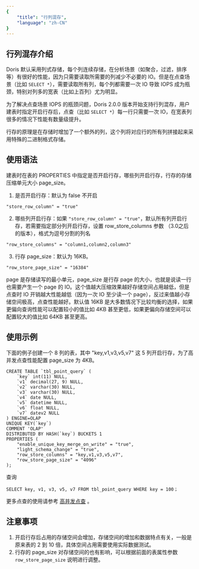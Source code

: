 ```yaml
---
{
    "title": "行列混存",
    "language": "zh-CN"
}
---
```


<!-- 
Licensed to the Apache Software Foundation (ASF) under one
or more contributor license agreements.  See the NOTICE file
distributed with this work for additional information
regarding copyright ownership.  The ASF licenses this file
to you under the Apache License, Version 2.0 (the
"License"); you may not use this file except in compliance
with the License.  You may obtain a copy of the License at

  http://www.apache.org/licenses/LICENSE-2.0

Unless required by applicable law or agreed to in writing,
software distributed under the License is distributed on an
"AS IS" BASIS, WITHOUT WARRANTIES OR CONDITIONS OF ANY
KIND, either express or implied.  See the License for the
specific language governing permissions and limitations
under the License.
-->

## 行列混存介绍

Doris 默认采用列式存储，每个列连续存储，在分析场景（如聚合，过滤，排序等）有很好的性能，因为只需要读取所需要的列减少不必要的 IO。但是在点查场景（比如 `SELECT *`），需要读取所有列，每个列都需要一次 IO 导致 IOPS 成为瓶颈，特别对列多的宽表（比如上百列）尤为明显。

为了解决点查场景 IOPS 的瓶颈问题，Doris 2.0.0 版本开始支持行列混存，用户建表时指定开启行存后，点查（比如 `SELECT *`）每一行只需要一次 IO，在宽表列很多的情况下性能有数量级提升。

行存的原理是在存储时增加了一个额外的列，这个列将对应行的所有列拼接起来采用特殊的二进制格式存储。

## 使用语法

建表时在表的 PROPERTIES 中指定是否开启行存，哪些列开启行存，行存的存储压缩单元大小 page_size。

1. 是否开启行存：默认为 false 不开启
```
"store_row_column" = "true"
```

2. 哪些列开启行存：如果 `"store_row_column" = "true"`，默认所有列开启行存，若需要指定部分列开启行存，设置 row_store_columns 参数 （3.0之后的版本），格式为逗号分割的列名
```
"row_store_columns" = "column1,column2,column3"
```

3. 行存 page_size：默认为 16KB。
```
"row_store_page_size" = "16384"
```

page 是存储读写的最小单元，page_size 是行存 page 的大小，也就是说读一行也需要产生一个 page 的 IO。这个值越大压缩效果越好存储空间占用越低，但是点查时 IO 开销越大性能越低（因为一次 IO 至少读一个 page），反过来值越小存储空间极高，点查性能越好。默认值 16KB 是大多数情况下比较均衡的选择，如果更偏向查询性能可以配置较小的值比如 4KB 甚至更低，如果更偏向存储空间可以配置较大的值比如 64KB 甚至更高。


## 使用示例

下面的例子创建一个 8 列的表，其中 "key,v1,v3,v5,v7" 这 5 列开启行存，为了高并发点查性能配置 page_size 为 4KB。

```
CREATE TABLE `tbl_point_query` (
    `key` int(11) NULL,
    `v1` decimal(27, 9) NULL,
    `v2` varchar(30) NULL,
    `v3` varchar(30) NULL,
    `v4` date NULL,
    `v5` datetime NULL,
    `v6` float NULL,
    `v7` datev2 NULL
) ENGINE=OLAP
UNIQUE KEY(`key`)
COMMENT 'OLAP'
DISTRIBUTED BY HASH(`key`) BUCKETS 1
PROPERTIES (
    "enable_unique_key_merge_on_write" = "true",
    "light_schema_change" = "true",
    "row_store_columns" = "key,v1,v3,v5,v7",
    "row_store_page_size" = "4096"
);
```

查询
```
SELECT key, v1, v3, v5, v7 FROM tbl_point_query WHERE key = 100；
```

更多点查的使用请参考 [高并发点查](../query-acceleration/high-concurrent-point-query) 。


## 注意事项

1. 开启行存后占用的存储空间会增加，存储空间的增加和数据特点有关，一般是原来表的 2 到 10 倍，具体空间占用需要使用实际数据测试。
2. 行存的 page_size 对存储空间的也有影响，可以根据前面的表属性参数 `row_store_page_size` 说明进行调整。
